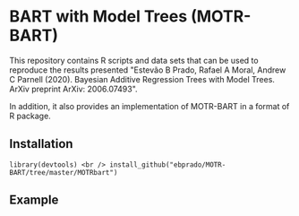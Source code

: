 # BART with Model Trees (MOTR-BART)

This repository contains R scripts and data sets that can be used to reproduce the results presented "Estevão B Prado, Rafael A Moral, Andrew C Parnell (2020). Bayesian Additive Regression Trees with Model Trees. ArXiv preprint ArXiv: 2006.07493".

In addition, it also provides an implementation of MOTR-BART in a format of R package.

## Installation
`
library(devtools) <br />
install_github("ebprado/MOTR-BART/tree/master/MOTRbart")
`
## Example

